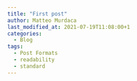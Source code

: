```yaml
---
title: "First post"
author: Matteo Murdaca
last_modified_at: 2021-07-19T11:08:00+1
categories:
  - Blog
tags:
  - Post Formats
  - readability
  - standard
---
```



